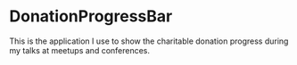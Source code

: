# DonationProgressBar

This is the application I use to show the charitable donation progress during my talks at meetups and conferences. 

